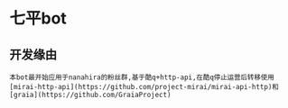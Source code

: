 # 七平bot
## 开发缘由
    本bot最开始应用于nanahira的粉丝群,基于酷q+http-api,在酷q停止运营后转移使用[mirai-http-api](https://github.com/project-mirai/mirai-api-http)和[graia](https://github.com/GraiaProject)
